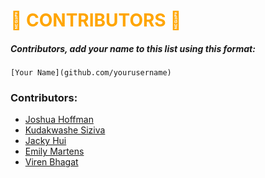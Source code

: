 # <span style="color:orange">🎃 CONTRIBUTORS 🎃</span>

##### Contributors, add your name to this list using this format:
```
[Your Name](github.com/yourusername)
```

### Contributors:
* [Joshua Hoffman](github.com/hoffmanjoshua)
* [Kudakwashe Siziva](github.com/kaysiz)
* [Jacky Hui](github.com/jackyhui96)
* [Emily Martens](github.com/ekmartens)
* [Viren Bhagat](github.com/virenb)
